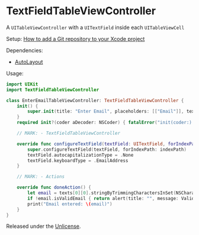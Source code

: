 # TextFieldTableViewController

A `UITableViewController` with a `UITextField` inside each `UITableViewCell`

Setup: [How to add a Git repository to your Xcode project][1]

Dependencies:

* [AutoLayout][2]

Usage:

```swift
import UIKit
import TextFieldTableViewController

class EnterEmailTableViewController: TextFieldTableViewController {
    init() {
        super.init(title: "Enter Email", placeholders: [["Email"]], texts: [[""]])
    }
    required init?(coder aDecoder: NSCoder) { fatalError("init(coder:) has not been implemented") } // NSCoding

    // MARK: - TextFieldTableViewController

    override func configureTextField(textField: UITextField, forIndexPath indexPath: NSIndexPath) {
        super.configureTextField(textField, forIndexPath: indexPath)
        textField.autocapitalizationType = .None
        textField.keyboardType = .EmailAddress
    }

    // MARK: - Actions

    override func doneAction() {
        let email = texts[0][0].stringByTrimmingCharactersInSet(NSCharacterSet.whitespaceAndNewlineCharacterSet())
        if !email.isValidEmail { return alert(title: "", message: Validator.invalidEmailMessage) }
        print("Email entered: \(email)")
    }
}
```

Released under the [Unlicense][2].


  [1]: https://github.com/acani/Libraries
  [2]: https://github.com/acani/AutoLayout
  [3]: http://unlicense.org
